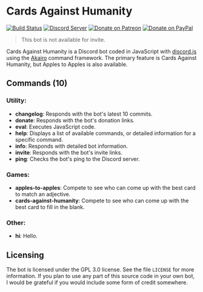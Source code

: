 # Cards Against Humanity
[![Build Status](https://travis-ci.org/dragonfire535/discord-cards-against-humanity.svg?branch=master)](https://travis-ci.org/dragonfire535/discord-cards-against-humanity)
[![Discord Server](https://discordapp.com/api/guilds/252317073814978561/embed.png)](https://discord.gg/sbMe32W)
[![Donate on Patreon](https://img.shields.io/badge/patreon-donate-orange.svg)](https://www.patreon.com/dragonfire535)
[![Donate on PayPal](https://img.shields.io/badge/paypal-donate-blue.svg)](https://www.paypal.me/dragonfire535)

> This bot is not available for invite.

Cards Against Humanity is a Discord bot coded in JavaScript with
[discord.js](https://discord.js.org/) using the
[Akairo](https://github.com/1Computer1/discord-akairo) command framework. The
primary feature is Cards Against Humanity, but Apples to Apples is also available.

## Commands (10)
### Utility:

* **changelog**: Responds with the bot's latest 10 commits.
* **donate**: Responds with the bot's donation links.
* **eval**: Executes JavaScript code.
* **help**: Displays a list of available commands, or detailed information for a specific command.
* **info**: Responds with detailed bot information.
* **invite**: Responds with the bot's invite links.
* **ping**: Checks the bot's ping to the Discord server.

### Games:

* **apples-to-apples**: Compete to see who can come up with the best card to match an adjective.
* **cards-against-humanity**: Compete to see who can come up with the best card to fill in the blank.

### Other:

* **hi**: Hello.

## Licensing
The bot is licensed under the GPL 3.0 license. See the file `LICENSE` for more
information. If you plan to use any part of this source code in your own bot, I
would be grateful if you would include some form of credit somewhere.
